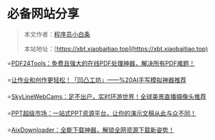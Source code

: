 # 必备网站分享

> 本文作者：[程序员小白条](https://github.com/luoye6)
>
> 本站地址：[https://xbt.xiaobaitiao.top](https://xbt.xiaobaitiao.top)

⭐️[PDF24Tools：免费且强大的在线PDF处理神器，解决所有PDF难题！](PDF24%20Tools：免费且强大的在线PDF处理神器，解决所有PDF难题！.md)

⭐️[让作业和创作更轻松！「凹凸工坊」——%20AI手写模拟神器推荐](让作业和创作更轻松！「凹凸工坊」——%20AI手写模拟神器推荐.md)

⭐️[SkyLineWebCams：足不出户，实时环游世界！全球美景直播摄像头推荐](SkyLineWebCams：足不出户，实时环游世界！全球美景直播摄像头推荐.md)

⭐️[PPT超级市场：一站式PPT资源平台，让你的演示文稿从此与众不同！](PPT超级市场：一站式PPT资源平台，让你的演示文稿从此与众不同！.md)

⭐️[AixDownloader：全能下载神器，解锁全网资源下载新姿势！](AixDownloader：全能下载神器，解锁全网资源下载新姿势！.md)

